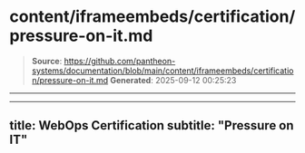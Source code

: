# content/iframeembeds/certification/pressure-on-it.md

> **Source**: https://github.com/pantheon-systems/documentation/blob/main/content/iframeembeds/certification/pressure-on-it.md
> **Generated**: 2025-09-12 00:25:23

---

---
title: WebOps Certification
subtitle: "Pressure on IT"
---

<Partial file="certification-guide/pressure-on-it.md" />
